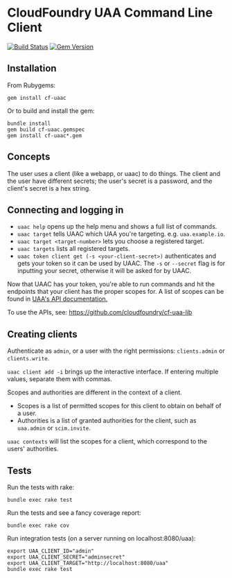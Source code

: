 # CloudFoundry UAA Command Line Client

[![Build Status](https://travis-ci.org/cloudfoundry/cf-uaac.svg?branch=master)](https://travis-ci.org/cloudfoundry/cf-uaac)
[![Gem Version](https://badge.fury.io/rb/cf-uaac.png)](https://rubygems.org/gems/cf-uaac)

## Installation

From Rubygems:

`gem install cf-uaac`

Or to build and install the gem:

```
bundle install
gem build cf-uaac.gemspec
gem install cf-uaac*.gem
```


## Concepts

The user uses a client (like a webapp, or uaac) to do things. The client and the user have different secrets; the user's secret is a password, and the client's secret is a hex string.


## Connecting and logging in

* `uaac help` opens up the help menu and shows a full list of commands.
* `uaac target` tells UAAC which UAA you're targeting. e.g. `uaa.example.io`.
* `uaac target <target-number>` lets you choose a registered target.
* `uaac targets` lists all registered targets.
* `uaac token client get (-s <your-client-secret>)` authenticates and gets your token so it can be used by UAAC. The `-s` or `--secret` flag is for inputting your secret, otherwise it will be asked for by UAAC.

Now that UAAC has your token, you're able to run commands and hit the endpoints that your client has the proper scopes for. A list of scopes can be found in [UAA's API documentation.](https://github.com/cloudfoundry/uaa/blob/master/docs/UAA-APIs.rst#scopes-authorized-by-the-uaa)

To use the APIs, see: https://github.com/cloudfoundry/cf-uaa-lib


## Creating clients

Authenticate as `admin`, or a user with the right permissions: `clients.admin` or `clients.write`.

`uaac client add -i` brings up the interactive interface. If entering multiple values, separate them with commas.

Scopes and authorities are different in the context of a client.

* Scopes is a list of permitted scopes for this client to obtain on behalf of a user.
* Authorities is a list of granted authorities for the client, such as `uaa.admin` or `scim.invite`.

`uaac contexts` will list the scopes for a client, which correspond to the users' authorities.


## Tests

Run the tests with rake:

`bundle exec rake test`

Run the tests and see a fancy coverage report:

`bundle exec rake cov`

Run integration tests (on a server running on localhost:8080/uaa):

```
export UAA_CLIENT_ID="admin"
export UAA_CLIENT_SECRET="adminsecret"
export UAA_CLIENT_TARGET="http://localhost:8080/uaa"
bundle exec rake test
```
